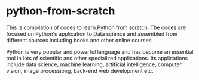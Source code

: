 # python-from-scratch

This is compilation of codes to learn Python from scratch. The codes are focused on Python's application to Data science and assembled from different sources including books and other online courses.

Python is very popular and powerful language and has become an essential tool in lots of scientific and other specialized applications. Its applications include data science, machine learning, artificial intelligence, computer vision, image processiong, back-end web development etc.  
